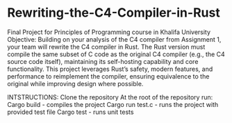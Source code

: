 # Rewriting-the-C4-Compiler-in-Rust
Final Project for Principles of Programming course in Khalifa University
Objective:
Building on your analysis of the C4 compiler from Assignment 1, your team will rewrite the
C4 compiler in Rust. The Rust version must compile the same subset of C code as the
original C4 compiler (e.g., the C4 source code itself), maintaining its self-hosting capability
and core functionality. This project leverages Rust’s safety, modern features, and
performance to reimplement the compiler, ensuring equivalence to the original while
improving design where possible.

INTSTRUCTIONS:
Clone the repository
At the root of the repository run:
Cargo build        - compiles the project
Cargo run test.c   - runs the project with provided test file
Cargo test         - runs unit tests

